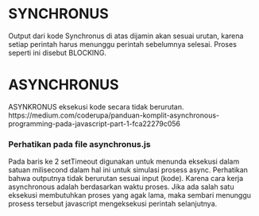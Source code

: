 <h1>SYNCHRONUS</h1>
<p>Output dari kode Synchronus di atas dijamin akan sesuai urutan, karena setiap perintah harus menunggu perintah sebelumnya selesai. Proses seperti ini disebut BLOCKING.</p>

<h1>ASYNCHRONUS</h1>
<p>ASYNKRONUS eksekusi kode secara tidak berurutan.
https://medium.com/coderupa/panduan-komplit-asynchronous-programming-pada-javascript-part-1-fca22279c056</p>

<h3>Perhatikan pada file asynchronus.js</h3>
<p>Pada baris ke 2 setTimeout digunakan untuk menunda eksekusi dalam satuan milisecond dalam hal ini untuk simulasi prosess async.
Perhatikan bahwa outputnya tidak berurutan sesuai input (kode). Karena cara kerja asynchronous adalah berdasarkan waktu proses. Jika ada salah satu eksekusi membutuhkan proses yang agak lama, maka sembari menunggu prosess tersebut javascript mengeksekusi perintah selanjutnya.</p>